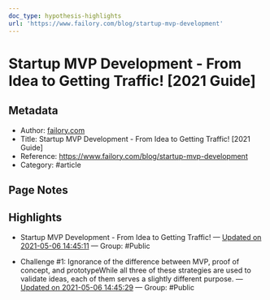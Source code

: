 ```yaml
---
doc_type: hypothesis-highlights
url: 'https://www.failory.com/blog/startup-mvp-development'
---
```


# Startup MVP Development - From Idea to Getting Traffic! [2021 Guide]

## Metadata
- Author: [failory.com]()
- Title: Startup MVP Development - From Idea to Getting Traffic! [2021 Guide]
- Reference: https://www.failory.com/blog/startup-mvp-development
- Category: #article

## Page Notes
## Highlights
- Startup MVP Development - From Idea to Getting Traffic! — [Updated on 2021-05-06 14:45:11](https://hyp.is/OTirbq4uEeuipZM7zvHYEw/www.failory.com/blog/startup-mvp-development) — Group: #Public

- Challenge #1: Ignorance of the difference between MVP, proof of concept, and prototypeWhile all three of these strategies are used to validate ideas, each of them serves a slightly different purpose. — [Updated on 2021-05-06 14:45:29](https://hyp.is/Q_mlHK4uEeu59PMogiDH7g/www.failory.com/blog/startup-mvp-development) — Group: #Public



